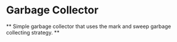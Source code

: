 # Garbage Collector
** Simple garbage collector that uses the mark and sweep garbage collecting strategy. **
